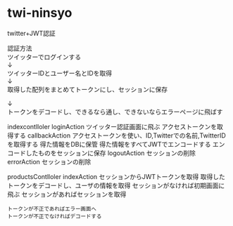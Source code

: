 # twi-ninsyo

twitter+JWT認証

認証方法<br>
ツイッターでログインする<br>
↓<br>
ツイッターIDとユーザー名とIDを取得<br>
↓<br>
取得した配列をまとめてトークンにし、セッションに保存<br>

↓<br>
トークンをデコードし、できるなら通し、できないならエラーページに飛ばす<br>

indexcontlloler
  loginAction
    ツイッター認証画面に飛ぶ
    アクセストークンを取得する
  callbackAction
    アクセストークンを使い、ID,Twitterでの名前,TwitterIDを取得する
    得た情報をDBに保管
    得た情報をすべてJWTでエンコードする
    エンコードしたものをセッションに保存
  logoutAction
    セッションの削除
  errorAction
    セッションの削除
  
productsContlloler
  indexAction
    セッションからJWTトークンを取得
    取得したトークンをデコードし、ユーザの情報を取得
    セッションがなければ初期画面に飛ぶ
    セッションがあればセッションを取得
    
    トークンが不正であればエラー画面へ
    トークンが不正でなければデコードする

